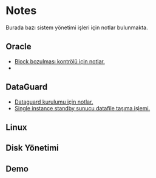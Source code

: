 # Notes


Burada bazı sistem yönetimi işleri için notlar bulunmakta. 


## Oracle

- [Block bozulması kontrölü için notlar.]
- 
## DataGuard

- [Dataguard kurulumu için notlar.]
- [Single instance standby sunucu datafile taşıma işlemi.]

## Linux


## Disk Yönetimi


## Demo


[Block bozulması kontrölü için notlar.]: <https://github.com/snnttldb13/Notes/blob/main/BlockCorruption.md>
[Single instance standby sunucu datafile taşıma işlemi.]: <https://github.com/snnttldb13/Notes/blob/main/dg_single_instnace_datafile_rename.md>
[Dataguard kurulumu için notlar.]: <https://github.com/snnttldb13/Notes/blob/main/dg_kur.md>


